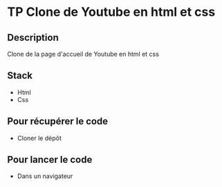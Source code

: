 # TP Clone de Youtube en html et css

## Description

Clone de la page d'accueil de Youtube en html et css

## Stack

- Html
- Css

## Pour récupérer le code

- Cloner le dépôt

## Pour lancer le code

- Dans un navigateur
